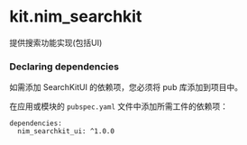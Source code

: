 # kit.nim_searchkit

提供搜索功能实现(包括UI)

### Declaring dependencies
如需添加 SearchKitUI 的依赖项，您必须将 pub 库添加到项目中。

在应用或模块的 `pubspec.yaml` 文件中添加所需工件的依赖项：

```
dependencies:
  nim_searchkit_ui: ^1.0.0
```
